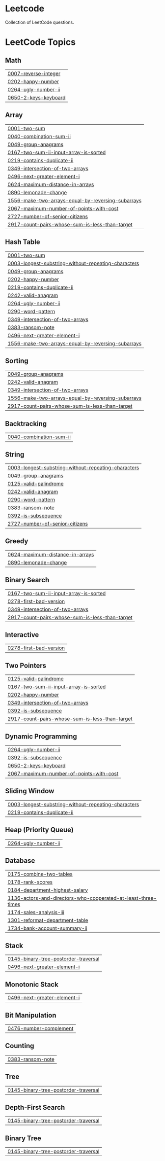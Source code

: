 # Leetcode
Collection of LeetCode questions.

<!---LeetCode Topics Start-->
# LeetCode Topics
## Math
|  |
| ------- |
| [0007-reverse-integer](https://github.com/Sourabhshintre/Leetcode---Data-Structute-and-Algorithms/tree/master/0007-reverse-integer) |
| [0202-happy-number](https://github.com/Sourabhshintre/Leetcode---Data-Structute-and-Algorithms/tree/master/0202-happy-number) |
| [0264-ugly-number-ii](https://github.com/Sourabhshintre/Leetcode---Data-Structute-and-Algorithms/tree/master/0264-ugly-number-ii) |
| [0650-2-keys-keyboard](https://github.com/Sourabhshintre/Leetcode---Data-Structute-and-Algorithms/tree/master/0650-2-keys-keyboard) |
## Array
|  |
| ------- |
| [0001-two-sum](https://github.com/Sourabhshintre/Leetcode---Data-Structute-and-Algorithms/tree/master/0001-two-sum) |
| [0040-combination-sum-ii](https://github.com/Sourabhshintre/Leetcode---Data-Structute-and-Algorithms/tree/master/0040-combination-sum-ii) |
| [0049-group-anagrams](https://github.com/Sourabhshintre/Leetcode---Data-Structute-and-Algorithms/tree/master/0049-group-anagrams) |
| [0167-two-sum-ii-input-array-is-sorted](https://github.com/Sourabhshintre/Leetcode---Data-Structute-and-Algorithms/tree/master/0167-two-sum-ii-input-array-is-sorted) |
| [0219-contains-duplicate-ii](https://github.com/Sourabhshintre/Leetcode---Data-Structute-and-Algorithms/tree/master/0219-contains-duplicate-ii) |
| [0349-intersection-of-two-arrays](https://github.com/Sourabhshintre/Leetcode---Data-Structute-and-Algorithms/tree/master/0349-intersection-of-two-arrays) |
| [0496-next-greater-element-i](https://github.com/Sourabhshintre/Leetcode---Data-Structute-and-Algorithms/tree/master/0496-next-greater-element-i) |
| [0624-maximum-distance-in-arrays](https://github.com/Sourabhshintre/Leetcode---Data-Structute-and-Algorithms/tree/master/0624-maximum-distance-in-arrays) |
| [0890-lemonade-change](https://github.com/Sourabhshintre/Leetcode---Data-Structute-and-Algorithms/tree/master/0890-lemonade-change) |
| [1556-make-two-arrays-equal-by-reversing-subarrays](https://github.com/Sourabhshintre/Leetcode---Data-Structute-and-Algorithms/tree/master/1556-make-two-arrays-equal-by-reversing-subarrays) |
| [2067-maximum-number-of-points-with-cost](https://github.com/Sourabhshintre/Leetcode---Data-Structute-and-Algorithms/tree/master/2067-maximum-number-of-points-with-cost) |
| [2727-number-of-senior-citizens](https://github.com/Sourabhshintre/Leetcode---Data-Structute-and-Algorithms/tree/master/2727-number-of-senior-citizens) |
| [2917-count-pairs-whose-sum-is-less-than-target](https://github.com/Sourabhshintre/Leetcode---Data-Structute-and-Algorithms/tree/master/2917-count-pairs-whose-sum-is-less-than-target) |
## Hash Table
|  |
| ------- |
| [0001-two-sum](https://github.com/Sourabhshintre/Leetcode---Data-Structute-and-Algorithms/tree/master/0001-two-sum) |
| [0003-longest-substring-without-repeating-characters](https://github.com/Sourabhshintre/Leetcode---Data-Structute-and-Algorithms/tree/master/0003-longest-substring-without-repeating-characters) |
| [0049-group-anagrams](https://github.com/Sourabhshintre/Leetcode---Data-Structute-and-Algorithms/tree/master/0049-group-anagrams) |
| [0202-happy-number](https://github.com/Sourabhshintre/Leetcode---Data-Structute-and-Algorithms/tree/master/0202-happy-number) |
| [0219-contains-duplicate-ii](https://github.com/Sourabhshintre/Leetcode---Data-Structute-and-Algorithms/tree/master/0219-contains-duplicate-ii) |
| [0242-valid-anagram](https://github.com/Sourabhshintre/Leetcode---Data-Structute-and-Algorithms/tree/master/0242-valid-anagram) |
| [0264-ugly-number-ii](https://github.com/Sourabhshintre/Leetcode---Data-Structute-and-Algorithms/tree/master/0264-ugly-number-ii) |
| [0290-word-pattern](https://github.com/Sourabhshintre/Leetcode---Data-Structute-and-Algorithms/tree/master/0290-word-pattern) |
| [0349-intersection-of-two-arrays](https://github.com/Sourabhshintre/Leetcode---Data-Structute-and-Algorithms/tree/master/0349-intersection-of-two-arrays) |
| [0383-ransom-note](https://github.com/Sourabhshintre/Leetcode---Data-Structute-and-Algorithms/tree/master/0383-ransom-note) |
| [0496-next-greater-element-i](https://github.com/Sourabhshintre/Leetcode---Data-Structute-and-Algorithms/tree/master/0496-next-greater-element-i) |
| [1556-make-two-arrays-equal-by-reversing-subarrays](https://github.com/Sourabhshintre/Leetcode---Data-Structute-and-Algorithms/tree/master/1556-make-two-arrays-equal-by-reversing-subarrays) |
## Sorting
|  |
| ------- |
| [0049-group-anagrams](https://github.com/Sourabhshintre/Leetcode---Data-Structute-and-Algorithms/tree/master/0049-group-anagrams) |
| [0242-valid-anagram](https://github.com/Sourabhshintre/Leetcode---Data-Structute-and-Algorithms/tree/master/0242-valid-anagram) |
| [0349-intersection-of-two-arrays](https://github.com/Sourabhshintre/Leetcode---Data-Structute-and-Algorithms/tree/master/0349-intersection-of-two-arrays) |
| [1556-make-two-arrays-equal-by-reversing-subarrays](https://github.com/Sourabhshintre/Leetcode---Data-Structute-and-Algorithms/tree/master/1556-make-two-arrays-equal-by-reversing-subarrays) |
| [2917-count-pairs-whose-sum-is-less-than-target](https://github.com/Sourabhshintre/Leetcode---Data-Structute-and-Algorithms/tree/master/2917-count-pairs-whose-sum-is-less-than-target) |
## Backtracking
|  |
| ------- |
| [0040-combination-sum-ii](https://github.com/Sourabhshintre/Leetcode---Data-Structute-and-Algorithms/tree/master/0040-combination-sum-ii) |
## String
|  |
| ------- |
| [0003-longest-substring-without-repeating-characters](https://github.com/Sourabhshintre/Leetcode---Data-Structute-and-Algorithms/tree/master/0003-longest-substring-without-repeating-characters) |
| [0049-group-anagrams](https://github.com/Sourabhshintre/Leetcode---Data-Structute-and-Algorithms/tree/master/0049-group-anagrams) |
| [0125-valid-palindrome](https://github.com/Sourabhshintre/Leetcode---Data-Structute-and-Algorithms/tree/master/0125-valid-palindrome) |
| [0242-valid-anagram](https://github.com/Sourabhshintre/Leetcode---Data-Structute-and-Algorithms/tree/master/0242-valid-anagram) |
| [0290-word-pattern](https://github.com/Sourabhshintre/Leetcode---Data-Structute-and-Algorithms/tree/master/0290-word-pattern) |
| [0383-ransom-note](https://github.com/Sourabhshintre/Leetcode---Data-Structute-and-Algorithms/tree/master/0383-ransom-note) |
| [0392-is-subsequence](https://github.com/Sourabhshintre/Leetcode---Data-Structute-and-Algorithms/tree/master/0392-is-subsequence) |
| [2727-number-of-senior-citizens](https://github.com/Sourabhshintre/Leetcode---Data-Structute-and-Algorithms/tree/master/2727-number-of-senior-citizens) |
## Greedy
|  |
| ------- |
| [0624-maximum-distance-in-arrays](https://github.com/Sourabhshintre/Leetcode---Data-Structute-and-Algorithms/tree/master/0624-maximum-distance-in-arrays) |
| [0890-lemonade-change](https://github.com/Sourabhshintre/Leetcode---Data-Structute-and-Algorithms/tree/master/0890-lemonade-change) |
## Binary Search
|  |
| ------- |
| [0167-two-sum-ii-input-array-is-sorted](https://github.com/Sourabhshintre/Leetcode---Data-Structute-and-Algorithms/tree/master/0167-two-sum-ii-input-array-is-sorted) |
| [0278-first-bad-version](https://github.com/Sourabhshintre/Leetcode---Data-Structute-and-Algorithms/tree/master/0278-first-bad-version) |
| [0349-intersection-of-two-arrays](https://github.com/Sourabhshintre/Leetcode---Data-Structute-and-Algorithms/tree/master/0349-intersection-of-two-arrays) |
| [2917-count-pairs-whose-sum-is-less-than-target](https://github.com/Sourabhshintre/Leetcode---Data-Structute-and-Algorithms/tree/master/2917-count-pairs-whose-sum-is-less-than-target) |
## Interactive
|  |
| ------- |
| [0278-first-bad-version](https://github.com/Sourabhshintre/Leetcode---Data-Structute-and-Algorithms/tree/master/0278-first-bad-version) |
## Two Pointers
|  |
| ------- |
| [0125-valid-palindrome](https://github.com/Sourabhshintre/Leetcode---Data-Structute-and-Algorithms/tree/master/0125-valid-palindrome) |
| [0167-two-sum-ii-input-array-is-sorted](https://github.com/Sourabhshintre/Leetcode---Data-Structute-and-Algorithms/tree/master/0167-two-sum-ii-input-array-is-sorted) |
| [0202-happy-number](https://github.com/Sourabhshintre/Leetcode---Data-Structute-and-Algorithms/tree/master/0202-happy-number) |
| [0349-intersection-of-two-arrays](https://github.com/Sourabhshintre/Leetcode---Data-Structute-and-Algorithms/tree/master/0349-intersection-of-two-arrays) |
| [0392-is-subsequence](https://github.com/Sourabhshintre/Leetcode---Data-Structute-and-Algorithms/tree/master/0392-is-subsequence) |
| [2917-count-pairs-whose-sum-is-less-than-target](https://github.com/Sourabhshintre/Leetcode---Data-Structute-and-Algorithms/tree/master/2917-count-pairs-whose-sum-is-less-than-target) |
## Dynamic Programming
|  |
| ------- |
| [0264-ugly-number-ii](https://github.com/Sourabhshintre/Leetcode---Data-Structute-and-Algorithms/tree/master/0264-ugly-number-ii) |
| [0392-is-subsequence](https://github.com/Sourabhshintre/Leetcode---Data-Structute-and-Algorithms/tree/master/0392-is-subsequence) |
| [0650-2-keys-keyboard](https://github.com/Sourabhshintre/Leetcode---Data-Structute-and-Algorithms/tree/master/0650-2-keys-keyboard) |
| [2067-maximum-number-of-points-with-cost](https://github.com/Sourabhshintre/Leetcode---Data-Structute-and-Algorithms/tree/master/2067-maximum-number-of-points-with-cost) |
## Sliding Window
|  |
| ------- |
| [0003-longest-substring-without-repeating-characters](https://github.com/Sourabhshintre/Leetcode---Data-Structute-and-Algorithms/tree/master/0003-longest-substring-without-repeating-characters) |
| [0219-contains-duplicate-ii](https://github.com/Sourabhshintre/Leetcode---Data-Structute-and-Algorithms/tree/master/0219-contains-duplicate-ii) |
## Heap (Priority Queue)
|  |
| ------- |
| [0264-ugly-number-ii](https://github.com/Sourabhshintre/Leetcode---Data-Structute-and-Algorithms/tree/master/0264-ugly-number-ii) |
## Database
|  |
| ------- |
| [0175-combine-two-tables](https://github.com/Sourabhshintre/Leetcode---Data-Structute-and-Algorithms/tree/master/0175-combine-two-tables) |
| [0178-rank-scores](https://github.com/Sourabhshintre/Leetcode---Data-Structute-and-Algorithms/tree/master/0178-rank-scores) |
| [0184-department-highest-salary](https://github.com/Sourabhshintre/Leetcode---Data-Structute-and-Algorithms/tree/master/0184-department-highest-salary) |
| [1136-actors-and-directors-who-cooperated-at-least-three-times](https://github.com/Sourabhshintre/Leetcode---Data-Structute-and-Algorithms/tree/master/1136-actors-and-directors-who-cooperated-at-least-three-times) |
| [1174-sales-analysis-iii](https://github.com/Sourabhshintre/Leetcode---Data-Structute-and-Algorithms/tree/master/1174-sales-analysis-iii) |
| [1301-reformat-department-table](https://github.com/Sourabhshintre/Leetcode---Data-Structute-and-Algorithms/tree/master/1301-reformat-department-table) |
| [1734-bank-account-summary-ii](https://github.com/Sourabhshintre/Leetcode---Data-Structute-and-Algorithms/tree/master/1734-bank-account-summary-ii) |
## Stack
|  |
| ------- |
| [0145-binary-tree-postorder-traversal](https://github.com/Sourabhshintre/Leetcode---Data-Structute-and-Algorithms/tree/master/0145-binary-tree-postorder-traversal) |
| [0496-next-greater-element-i](https://github.com/Sourabhshintre/Leetcode---Data-Structute-and-Algorithms/tree/master/0496-next-greater-element-i) |
## Monotonic Stack
|  |
| ------- |
| [0496-next-greater-element-i](https://github.com/Sourabhshintre/Leetcode---Data-Structute-and-Algorithms/tree/master/0496-next-greater-element-i) |
## Bit Manipulation
|  |
| ------- |
| [0476-number-complement](https://github.com/Sourabhshintre/Leetcode---Data-Structute-and-Algorithms/tree/master/0476-number-complement) |
## Counting
|  |
| ------- |
| [0383-ransom-note](https://github.com/Sourabhshintre/Leetcode---Data-Structute-and-Algorithms/tree/master/0383-ransom-note) |
## Tree
|  |
| ------- |
| [0145-binary-tree-postorder-traversal](https://github.com/Sourabhshintre/Leetcode---Data-Structute-and-Algorithms/tree/master/0145-binary-tree-postorder-traversal) |
## Depth-First Search
|  |
| ------- |
| [0145-binary-tree-postorder-traversal](https://github.com/Sourabhshintre/Leetcode---Data-Structute-and-Algorithms/tree/master/0145-binary-tree-postorder-traversal) |
## Binary Tree
|  |
| ------- |
| [0145-binary-tree-postorder-traversal](https://github.com/Sourabhshintre/Leetcode---Data-Structute-and-Algorithms/tree/master/0145-binary-tree-postorder-traversal) |
<!---LeetCode Topics End-->